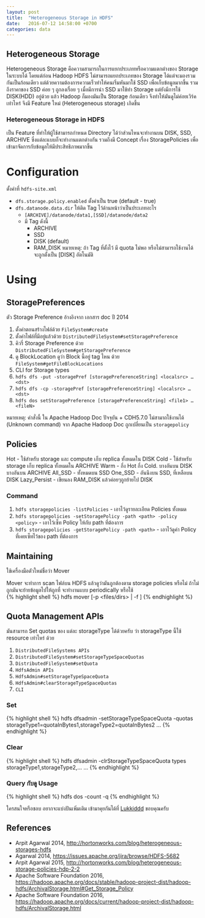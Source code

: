```yaml
---
layout: post
title:  "Heterogeneous Storage in HDFS"
date:   2016-07-12 14:58:00 +0700
categories: data
---
```

## Heterogeneous Storage

Heterogeneous Storage คือความสามารถในการแยกประเภทหรือความแตกต่างของ Storage ในระบบได้ โดยแต่ก่อน Hadoop HDFS ไม่สามารถแยกประเภทของ Storage ได้แต่จะมองรวมกันเป็นก้อนเดียว แต่ด้วยความต้องการความเร็วทำให้คนเริ่มหันมาใช้ SSD เพื่อเก็บข้อมูลมากขึ้น รวมถึงราคาของ SSD ค่อย ๆ ถูกลงเรื่อย ๆ
เมื่อมีการนำ SSD มาใช้ทำ Storage แต่ยังมีการใช้ DISK(HDD) อยู่ด้วย แล้ว Hadoop ก็มองมันเป็น Storage ก้อนเดียว จึงทำให้มันดูไม่ค่อยเวิร์คเท่าไหร่ จึงมี Feature ใหม่ (Heterogeneous storage) เกิดขึ้น

### Heterogeneous Storage in HDFS
เป็น Feature ที่ทำให้ผู้ใช้สามารถกำหนด Directory ได้ว่าส่วนไหนจะทำงานบน DISK, SSD, ARCHIVE ซึ่งแต่ละแบบก็จะทำงานแตกต่างกัน รวมถึงมี Concept เรื่อง StoragePolicies เพื่อเข้ามาจัดการกับข้อมูลให้มีประสิทธิภาพมากขึ้น

# Configuration

ตั้งค่าที่ `hdfs-site.xml`
* `dfs.storage.policy.enabled` ตั้งค่าเป็น true (default - true)
* `dfs.datanode.data.dir` ให้ติด Tag ไว้ด้านหน้าว่าเป็นประเภทอะไร
  + `[ARCHIVE]/datanode/data1,[SSD]/datanode/data2`
  + มี Tag ดังนี้
    + ARCHIVE
    + SSD
    + DISK (default)
    + RAM_DISK
หมายเหตุ: ถ้า Tag ที่ตั้งไว้ มี quota ไม่พอ หรือไม่สามารถใช้งานได้ จะถูกตั้งเป็น [DISK] อัตโนมัติ

# Using

## StoragePreferences

ตัว Storage Preference อ้างอิงจาก เอกสาร doc ปี 2014   
1. ตั้งค่าตอนสร้างไฟล์ด้วย `FileSystem#create`
2. ตั้งค่าไฟล์ที่มีอยู่แล้วด้วย `DistributedFileSystem#setStoragePreference`
3. คิวรี่ Storage Preference ด้วย `DistributedFileSystem#getStoragePreference`
4. ดู BlockLocation ดูว่า Block นี้อยู่ tag ไหน ด้วย `FileSystem#getFileBlockLocations`
5. CLI for Storage types
  1. `hdfs dfs -put -storagePref [storagePreferenceString] <localsrc> … <dst>`
  2. `hdfs dfs -cp -storagePref [storagePreferenceString] <localsrc> … <dst>`
  3. `hdfs dos setStoragePreference [storagePreferenceString] <file1> … <fileN>`

หมายเหตุ: คำสั่งนี้ ใน Apache Hadoop Doc ปัจจุบัน + CDH5.7.0 ไม่สามาถใช้งานได้ (Unknown command) จาก Apache Hadoop Doc ถูกเปลี่ยนเป็น `storagepolicy`

## Policies

Hot - ใช้สำหรับ storage และ compute เก็บ replica ทั้งหมดใน DISK
Cold - ใช้สำหรับ storage เก็บ replica ทั้งหมดใน ARCHIVE
Warm - กึ่ง Hot กึ่ง Cold. บางอันบน DISK บางอันบน ARCHIVE
All_SSD - ทั้งหมดบน SSD
One_SSD - อันนึงบน SSD, ที่เหลือบน DISK
Lazy_Persist - เขียนลง RAM_DISK แล้วค่อยๆถูกย้ายไป DISK

### Command

1. `hdfs storagepolicies -listPolicies` - เอาไว้ดูรายละเอียด Policies ทั้งหมด
2. `hdfs storagepolicies -setStoragePolicy -path <path> -policy <policy>` - เอาไว้เซ็ท Policy ให้กับ path ที่ต้องการ
3. `hdfs storagepolicies -getStoragePolicy -path <path>` - เอาไว้ดูค่า Policy ที่เคยเซ็ทไว้ของ path ที่ต้องการ

## Maintaining

ใช้เครื่องมือตัวใหม่ชื่อว่า Mover

Mover จะทำการ scan ไฟล์บน HDFS แล้วดูว่ามันถูกต้องตาม storage policies หรือไม่ ถ้าไม่ถูกมันจะย้ายข้อมูลไปให้ถูกที่ จะทำงานแบบ periodically หรือใช้  
{% highlight shell %}
hdfs mover [-p <files/dirs> | -f <local file name>]
{% endhighlight %}
## Quota Management APIs

มันสามารถ Set quotas ของ แต่ละ storageType ได้ด้วยครับ ว่า storageType นี้ใช้ resource เท่าไหร่ ด้วย   
1. `DistributedFileSystems APIs`
  1. `DistributedFileSystem#setStorageTypeSpaceQuotas`
  2. `DistributedFileSystem#setQuota`
2. `HdfsAdmin APIs`
  1. `HdfsAdmin#setStorageTypeSpaceQuota`
  2. `HdfsAdmin#clearStorageTypeSpaceQuotas`
3. `CLI`

### Set

{% highlight shell %}
hdfs dfsadmin -setStorageTypeSpaceQuota -­quotas storageType1=quotaInBytes1,storageType2=quotaInBytes2 <dirname1> ... <dirnameN>
{% endhighlight %}

### Clear

{% highlight shell %}
hdfs dfsadmin ­-clrStorageTypeSpaceQuota ­types storageType1,storageType2,... <dirname1> ... <dirnameN>
{% endhighlight %}

### Query กับดู Usage
{% highlight shell %}
hdfs dos -count -q <path>
{% endhighlight %}

ใครสนใจหรือชอบ อยากจะแบ่งปันเพิ่มเติม เข้ามาคุยกันได้ที่ [Lukkiddd](http://www.facebook.com/lukkiddd) ขอบคุณครับ

## References
* Arpit Agarwal 2014, http://hortonworks.com/blog/heterogeneous-storages-hdfs
* Agarwal 2014, https://issues.apache.org/jira/browse/HDFS-5682
* Arpit Agarwal 2015, http://hortonworks.com/blog/heterogeneous-storage-policies-hdp-2-2
* Apache Software Foundation 2016, https://hadoop.apache.org/docs/stable/hadoop-project-dist/hadoop-hdfs/ArchivalStorage.html#Get_Storage_Policy
* Apache Software Foundation 2016, https://hadoop.apache.org/docs/current/hadoop-project-dist/hadoop-hdfs/ArchivalStorage.html
